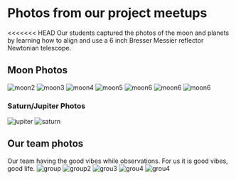 # Photos from our project meetups

<<<<<<< HEAD
Our students captured the photos of the moon and planets by learning how to align and use a 6 inch Bresser Messier reflector Newtonian telescope.

## Moon Photos 
![moon2](assets/images/moon-2.jpg#moon)
![moon3](assets/images/moon-3.jpg#moon)
![moon4](assets/images/moon-4.jpg#moon)
![moon5](assets/images/moon-6.jpg#moon)
![moon6](assets/images/moon-8.jpg#moon)
![moon6](assets/images/moon-12.jpg#moon)
![moon6](assets/images/moon-13.jpg#moon)


### Saturn/Jupiter Photos
![jupiter](assets/images/jupiter-1.jpg#jupiter)
![saturn](assets/images/saturn-3.jpg#saturn)



## Our team photos

Our team having the good vibes while observations. For us it is good vibes, good life.
![group](assets/images/team-1.jpg#team)
![group2](assets/images/team-2.jpg#team)
![grou3](assets/images/team-3.jpg#team)
![grou4](assets/images/team-4.jpg#team)
![grou4](assets/images/team13.jpg#team)



